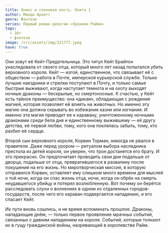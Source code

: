 ```yaml
---
title: Оникс и слоновая кость. Книга 1
author: Минди Арнетт
genre: Фэнтези
series: Первый роман дилогии «Хроники Райма»
tags:
  - 16+
  - фэнтези
image: /src/assets/img/321777.jpeg
have: true
---
```

Они зовут её Кейт-Предательница. Это титул Кейт Брайтон унаследовала от своего отца, который много лет назад попытался убить верховного короля. Кейт — изгой, единственное, что связывает её с обществом — работа в Почте, имперской курьерской службе. Только лучшие наездники и стрелки поступают в Почту, и только самые быстрые выживают, когда наступает темнота и на охоту выходят ночные драконы — бескрылые, но смертоносные. К счастью, у Кейт есть тайное преимущество: она «дикая», обладающая с рождения магией, которая позволяет ей влиять на животных. Но именно эту магию она должна скрывать во избежание казни или изгнания. И именно эта магия приводит ее к каравану, уничтоженному ночными драконами среди бела дня и единственному выжившему — её другу детства, её первой любви, тому, кого она поклялась забыть, тому, кто разбил её сердце.

Второй сын верховного короля, Корвин Торман, никогда не рвался в правители. Даже перед урором — ритуалом выбора наследника престола из детей короля, он уверен, что трон достанется его брату. И это прекрасно. Он предпочитает проводить свои дни подальше от дворца, подальше от отца, превратившегося в развалину после покушения на его жизнь. Но миротворческая миссия, в которую отправился Корвин, оставляет ему слишком много времени для мыслей о той ночи, когда он спас жизнь отца, ночи, когда он обрёк на смерть неудавшегося убийцу и потерял возлюбленную. Вот почему он берётся расследовать слухи о волнениях в одном из отдаленных городов-государств, после чего его караван подвергается нападению, и его спасает Кейт.

Их пути вновь сошлись, и не время вспоминать прошлое. Драконы, нападающие днём, — только первое проявление мрачных событий, связанных с давним нападением на короля. Событий, которые толкают их в гущу гражданской войны, назревающей в королевстве Райм.

